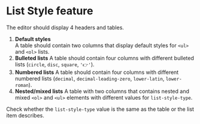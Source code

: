 # List Style feature

The editor should display 4 headers and tables.

1. **Default styles**<br>
    A table should contain two columns that display default styles for `<ul>` and `<ol>` lists.
2. **Bulleted lists**
    A table should contain four columns with different bulleted lists
    (`circle`, `disc`, `square`, `'👉'`).
3. **Numbered lists**
    A table should contain four columns with different numbered lists
    (`decimal`, `decimal-leading-zero`, `lower-latin`, `lower-roman`).
4. **Nested/mixed lists**
    A table with two columns that contains nested and mixed `<ol>` and `<ul>` elements with
    different values for `list-style-type`.

Check whether the `list-style-type` value is the same as the table or the list item describes.

